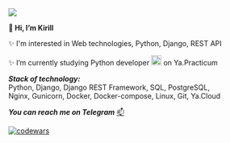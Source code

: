 <img src="https://capsule-render.vercel.app/api?type=waving&color=gradient&customColorList=10,7&height=150&section=header&text=Hello%20world!&fontColor=f0ffff &animation=fadeIn&fontSize=50&fontAlignY=30&desc=Welcome%20to%20my%20github%20profile&descAlignY=50&descAlign=75"/>

**👋 Hi, I’m Kirill**

✨ I'm interested in Web technologies, Python, Django, REST API

✨ I’m currently studying Python developer <img src="https://cdn-icons-png.flaticon.com/128/5968/5968350.png" height="20"/> on Ya.Practicum

***Stack of technology:***  
Python, Django, Django REST Framework, SQL, PostgreSQL,  
Nginx, Gunicorn, Docker, Docker-compose, Linux, Git, Ya.Cloud

***You can reach me on Telegram*** <a href='https://t.me/Kirik_Bk'> 📫 </a>

[![codewars](https://www.codewars.com/users/HelloAgni/badges/small)](https://www.codewars.com/users/HelloAgni)

<!---
HelloAgni/HelloAgni is a ✨ special ✨ repository because its `README.md` (this file) appears on your GitHub profile.
You can click the Preview link to take a look at your changes.
--->
